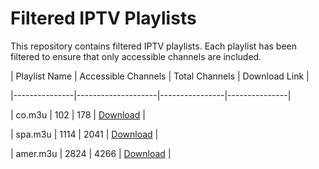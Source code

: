 # Filtered IPTV Playlists

This repository contains filtered IPTV playlists. Each playlist has been filtered to ensure that only accessible channels are included.

| Playlist Name | Accessible Channels | Total Channels | Download Link |

|---------------|--------------------|----------------|---------------|

| co.m3u | 102 | 178 | [Download](https://raw.githubusercontent.com/cerels/cerels/filteredIptv/refs/heads/main/co.m3u) |

| spa.m3u | 1114 | 2041 | [Download](https://raw.githubusercontent.com/cerels/cerels/filteredIptv/refs/heads/main/spa.m3u) |

| amer.m3u | 2824 | 4266 | [Download](https://raw.githubusercontent.com/cerels/cerels/filteredIptv/refs/heads/main/amer.m3u) |
